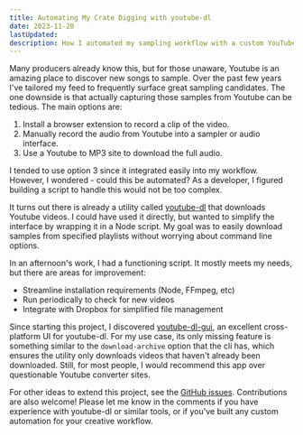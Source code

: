 ```yaml
---
title: Automating My Crate Digging with youtube-dl
date: 2023-11-20
lastUpdated:
description: How I automated my sampling workflow with a custom YouTube downloader script
---
```


Many producers already know this, but for those unaware, Youtube is an amazing
place to discover new songs to sample. Over the past few years I've tailored
my feed to frequently surface great sampling candidates. The one downside is
that actually capturing those samples from Youtube can be tedious. The main
options are:

1. Install a browser extension to record a clip of the video.
2. Manually record the audio from Youtube into a sampler or audio interface.
3. Use a Youtube to MP3 site to download the full audio.

I tended to use option 3 since it integrated easily into my workflow. However, I wondered - could this be automated? As a developer, I figured building a script to handle this would not be too complex.

It turns out there is already a utility called [youtube-dl](https://github.com/ytdl-org/youtube-dl) that downloads Youtube videos. I could have used it directly, but wanted to simplify the interface by wrapping it in a Node script. My goal was to easily download samples from specified playlists without worrying about command line options.

In an afternoon's work, I had a functioning script. It mostly meets my needs, but there are areas for improvement:

- Streamline installation requirements (Node, FFmpeg, etc)
- Run periodically to check for new videos
- Integrate with Dropbox for simplified file management

Since starting this project, I discovered [youtube-dl-gui](https://github.com/StefanLobbenmeier/youtube-dl-gui), an excellent cross-platform UI for youtube-dl. For my use case, its only missing feature is something similar to the `download-archive` option that the cli has, which ensures the utility only downloads videos that haven't already been downloaded. Still, for most people, I would recommend this app over questionable Youtube converter sites.

For other ideas to extend this project, see the [GitHub issues](https://github.com/omawhite/node-youtube-crate-digger/issues). Contributions are also welcome! Please let me know in the comments if you have experience with youtube-dl or similar tools, or if you've built any custom automation for your creative workflow.
